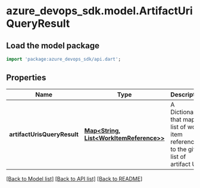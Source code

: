 # azure_devops_sdk.model.ArtifactUriQueryResult

## Load the model package
```dart
import 'package:azure_devops_sdk/api.dart';
```

## Properties
Name | Type | Description | Notes
------------ | ------------- | ------------- | -------------
**artifactUrisQueryResult** | [**Map&lt;String, List&lt;WorkItemReference&gt;&gt;**](List.md) | A Dictionary that maps a list of work item references to the given list of artifact URI. | [optional] [default to {}]

[[Back to Model list]](../README.md#documentation-for-models) [[Back to API list]](../README.md#documentation-for-api-endpoints) [[Back to README]](../README.md)


